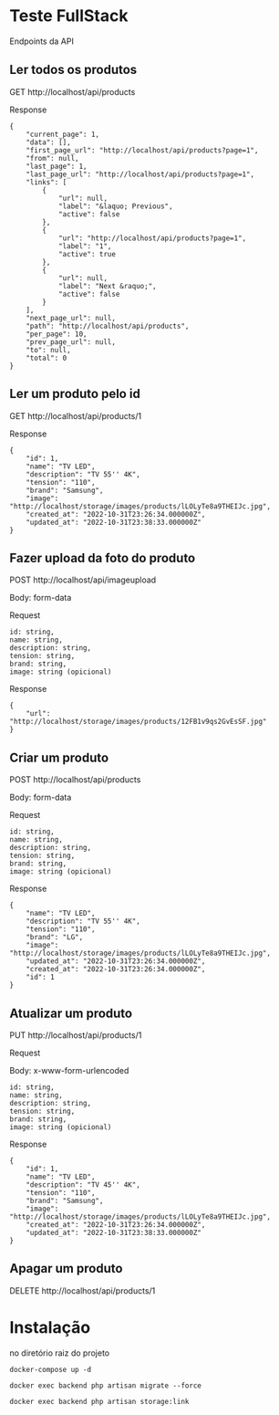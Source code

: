 # Teste FullStack

Endpoints da API

## Ler todos os produtos

GET http://localhost/api/products

Response

    {
        "current_page": 1,
        "data": [],
        "first_page_url": "http://localhost/api/products?page=1",
        "from": null,
        "last_page": 1,
        "last_page_url": "http://localhost/api/products?page=1",
        "links": [
            {
                "url": null,
                "label": "&laquo; Previous",
                "active": false
            },
            {
                "url": "http://localhost/api/products?page=1",
                "label": "1",
                "active": true
            },
            {
                "url": null,
                "label": "Next &raquo;",
                "active": false
            }
        ],
        "next_page_url": null,
        "path": "http://localhost/api/products",
        "per_page": 10,
        "prev_page_url": null,
        "to": null,
        "total": 0
    }

## Ler um produto pelo id

GET http://localhost/api/products/1

Response

    {
        "id": 1,
        "name": "TV LED",
        "description": "TV 55'' 4K",
        "tension": "110",
        "brand": "Samsung",
        "image": "http://localhost/storage/images/products/lLOLyTe8a9THEIJc.jpg",
        "created_at": "2022-10-31T23:26:34.000000Z",
        "updated_at": "2022-10-31T23:38:33.000000Z"
    }

## Fazer upload da foto do produto

POST http://localhost/api/imageupload

Body: form-data

Request

    id: string,
    name: string,
    description: string,
    tension: string,
    brand: string,
    image: string (opicional)

Response

    {
        "url": "http://localhost/storage/images/products/12FB1v9qs2GvEsSF.jpg"
    }

## Criar um produto

POST http://localhost/api/products

Body: form-data

Request

    id: string,
    name: string,
    description: string,
    tension: string,
    brand: string,
    image: string (opicional)
    
Response

    {
        "name": "TV LED",
        "description": "TV 55'' 4K",
        "tension": "110",
        "brand": "LG",
        "image": "http://localhost/storage/images/products/lLOLyTe8a9THEIJc.jpg",
        "updated_at": "2022-10-31T23:26:34.000000Z",
        "created_at": "2022-10-31T23:26:34.000000Z",
        "id": 1
    }

## Atualizar um produto

PUT http://localhost/api/products/1

Request

Body: x-www-form-urlencoded
  
    id: string,
    name: string,
    description: string,
    tension: string,
    brand: string,
    image: string (opicional)

Response

    {
        "id": 1,
        "name": "TV LED",
        "description": "TV 45'' 4K",
        "tension": "110",
        "brand": "Samsung",
        "image": "http://localhost/storage/images/products/lLOLyTe8a9THEIJc.jpg",
        "created_at": "2022-10-31T23:26:34.000000Z",
        "updated_at": "2022-10-31T23:38:33.000000Z"
    }

## Apagar um produto

DELETE http://localhost/api/products/1


# Instalação

no diretório raiz do projeto

    docker-compose up -d
    
    docker exec backend php artisan migrate --force
    
    docker exec backend php artisan storage:link
    
